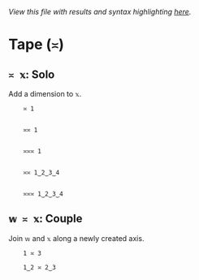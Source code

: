*View this file with results and syntax highlighting [here](https://mlochbaum.github.io/BQN/help/solo_couple.html).*

# Tape (`≍`)

## `≍ 𝕩`: Solo

Add a dimension to `𝕩`.

        ≍ 1


        ≍≍ 1


        ≍≍≍ 1


        ≍≍ 1‿2‿3‿4


        ≍≍≍ 1‿2‿3‿4



## `𝕨 ≍ 𝕩`: Couple

Join `𝕨` and `𝕩` along a newly created axis.

        1 ≍ 3

        1‿2 ≍ 2‿3

